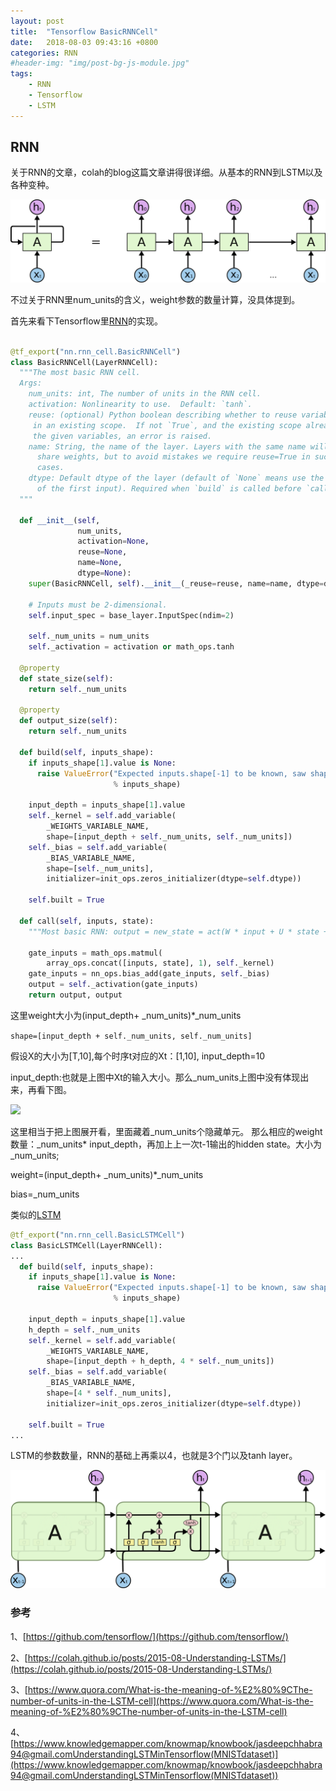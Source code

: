 ```yaml
---
layout: post
title:  "Tensorflow BasicRNNCell"
date:   2018-08-03 09:43:16 +0800
categories: RNN
#header-img: "img/post-bg-js-module.jpg"
tags:
    - RNN 
    - Tensorflow 
    - LSTM
---
```



## RNN

关于RNN的文章，colah的blog这篇文章讲得很详细。从基本的RNN到LSTM以及各种变种。

![](/img/article/2018-08-03-RNN-unrolled.png)

不过关于RNN里num_units的含义，weight参数的数量计算，没具体提到。

首先来看下Tensorflow里[RNN](https://github.com/tensorflow/tensorflow/blob/be3d22844025e42e177a21479f3ae73bc5351c1f/tensorflow/python/ops/rnn_cell_impl.py#L333)的实现。


``` Python

@tf_export("nn.rnn_cell.BasicRNNCell")
class BasicRNNCell(LayerRNNCell):
  """The most basic RNN cell.
  Args:
    num_units: int, The number of units in the RNN cell.
    activation: Nonlinearity to use.  Default: `tanh`.
    reuse: (optional) Python boolean describing whether to reuse variables
     in an existing scope.  If not `True`, and the existing scope already has
     the given variables, an error is raised.
    name: String, the name of the layer. Layers with the same name will
      share weights, but to avoid mistakes we require reuse=True in such
      cases.
    dtype: Default dtype of the layer (default of `None` means use the type
      of the first input). Required when `build` is called before `call`.
  """

  def __init__(self,
               num_units,
               activation=None,
               reuse=None,
               name=None,
               dtype=None):
    super(BasicRNNCell, self).__init__(_reuse=reuse, name=name, dtype=dtype)

    # Inputs must be 2-dimensional.
    self.input_spec = base_layer.InputSpec(ndim=2)

    self._num_units = num_units
    self._activation = activation or math_ops.tanh

  @property
  def state_size(self):
    return self._num_units

  @property
  def output_size(self):
    return self._num_units

  def build(self, inputs_shape):
    if inputs_shape[1].value is None:
      raise ValueError("Expected inputs.shape[-1] to be known, saw shape: %s"
                       % inputs_shape)

    input_depth = inputs_shape[1].value
    self._kernel = self.add_variable(
        _WEIGHTS_VARIABLE_NAME,
        shape=[input_depth + self._num_units, self._num_units])
    self._bias = self.add_variable(
        _BIAS_VARIABLE_NAME,
        shape=[self._num_units],
        initializer=init_ops.zeros_initializer(dtype=self.dtype))

    self.built = True

  def call(self, inputs, state):
    """Most basic RNN: output = new_state = act(W * input + U * state + B)."""

    gate_inputs = math_ops.matmul(
        array_ops.concat([inputs, state], 1), self._kernel)
    gate_inputs = nn_ops.bias_add(gate_inputs, self._bias)
    output = self._activation(gate_inputs)
    return output, output

```

这里weight大小为(input_depth+ \_num\_units)*\_num\_units

```shape=[input_depth + self._num_units, self._num_units]```

假设X的大小为[T,10],每个时序t对应的Xt：[1,10], input_depth=10

input_depth:也就是上图中Xt的输入大小。那么\_num\_units上图中没有体现出来，再看下图。

![](/img/article/2018-08-03-num_units.png)

这里相当于把上图展开看，里面藏着\_num\_units个隐藏单元。
那么相应的weight数量：\_num\_units* input_depth，再加上上一次t-1输出的hidden state。大小为\_num\_units;

weight=(input_depth+ \_num\_units)*\_num\_units

bias=\_num\_units

类似的[LSTM](https://github.com/tensorflow/tensorflow/blob/be3d22844025e42e177a21479f3ae73bc5351c1f/tensorflow/python/ops/rnn_cell_impl.py#L519)

``` python
@tf_export("nn.rnn_cell.BasicLSTMCell")
class BasicLSTMCell(LayerRNNCell):
...
  def build(self, inputs_shape):
    if inputs_shape[1].value is None:
      raise ValueError("Expected inputs.shape[-1] to be known, saw shape: %s"
                       % inputs_shape)

    input_depth = inputs_shape[1].value
    h_depth = self._num_units
    self._kernel = self.add_variable(
        _WEIGHTS_VARIABLE_NAME,
        shape=[input_depth + h_depth, 4 * self._num_units])
    self._bias = self.add_variable(
        _BIAS_VARIABLE_NAME,
        shape=[4 * self._num_units],
        initializer=init_ops.zeros_initializer(dtype=self.dtype))

    self.built = True
...

```
LSTM的参数数量，RNN的基础上再乘以4，也就是3个门以及tanh layer。

![](/img/article/2018-08-03-LSTM3-chain.png)


### 参考

1、[https://github.com/tensorflow/](https://github.com/tensorflow/)

2、[https://colah.github.io/posts/2015-08-Understanding-LSTMs/](https://colah.github.io/posts/2015-08-Understanding-LSTMs/)

3、[https://www.quora.com/What-is-the-meaning-of-%E2%80%9CThe-number-of-units-in-the-LSTM-cell](https://www.quora.com/What-is-the-meaning-of-%E2%80%9CThe-number-of-units-in-the-LSTM-cell)

4、[https://www.knowledgemapper.com/knowmap/knowbook/jasdeepchhabra94@gmail.comUnderstandingLSTMinTensorflow(MNISTdataset)](https://www.knowledgemapper.com/knowmap/knowbook/jasdeepchhabra94@gmail.comUnderstandingLSTMinTensorflow(MNISTdataset))
